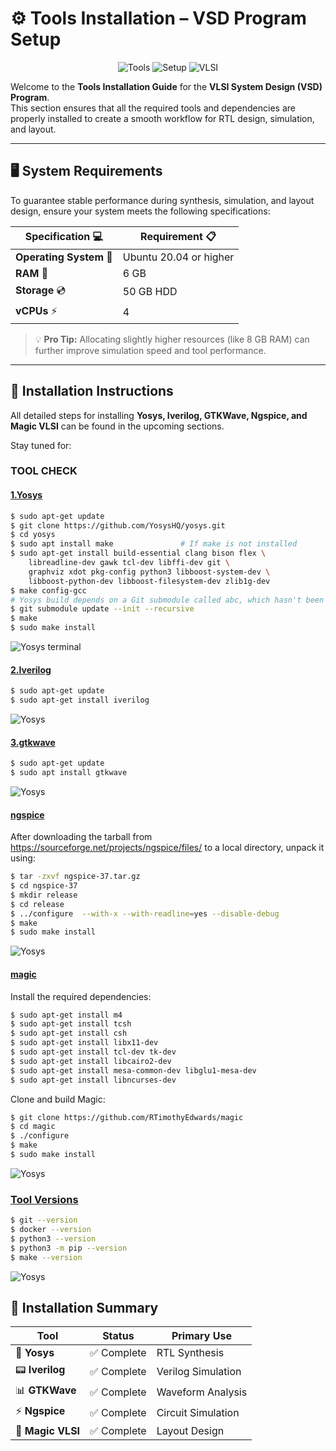 # ⚙️ Tools Installation – VSD Program Setup

<div align="center">

![Tools](https://img.shields.io/badge/Tools-Installation-blue?style=for-the-badge&logo=tools)
![Setup](https://img.shields.io/badge/Setup-Ready-success?style=for-the-badge)
![VLSI](https://img.shields.io/badge/VLSI-System%20Design-orange?style=for-the-badge&logo=chip)

</div>

Welcome to the **Tools Installation Guide** for the **VLSI System Design (VSD) Program**.  
This section ensures that all the required tools and dependencies are properly installed to create a smooth workflow for RTL design, simulation, and layout.  

---

## 🖥️ **System Requirements**

To guarantee stable performance during synthesis, simulation, and layout design, ensure your system meets the following specifications:

<div align="center">

| **Specification** 💻    | **Requirement** 📋      |
|--------------------------|-------------------------|
| **Operating System** 🐧  | Ubuntu 20.04 or higher |
| **RAM** 💾               | 6 GB                   |
| **Storage** 💿           | 50 GB HDD              |
| **vCPUs** ⚡             | 4                      |

</div>

> 💡 **Pro Tip:** Allocating slightly higher resources (like 8 GB RAM) can further improve simulation speed and tool performance.

---

## 📂 **Installation Instructions**

All detailed steps for installing **Yosys, Iverilog, GTKWave, Ngspice, and Magic VLSI** can be found in the upcoming sections.  

Stay tuned for:  


### **TOOL CHECK**

#### <ins>**1.Yosys**</ins>
```bash
$ sudo apt-get update
$ git clone https://github.com/YosysHQ/yosys.git
$ cd yosys
$ sudo apt install make               # If make is not installed
$ sudo apt-get install build-essential clang bison flex \
    libreadline-dev gawk tcl-dev libffi-dev git \
    graphviz xdot pkg-config python3 libboost-system-dev \
    libboost-python-dev libboost-filesystem-dev zlib1g-dev
$ make config-gcc
# Yosys build depends on a Git submodule called abc, which hasn't been initialized yet. You need to run the following command before running make
$ git submodule update --init --recursive
$ make 
$ sudo make install
```
![Yosys terminal](images/yosys_installation.png)

#### <ins>**2.Iverilog**</ins>
```bash
$ sudo apt-get update
$ sudo apt-get install iverilog
```
![Yosys](images/iverilog_installation.png)



#### <ins>**3.gtkwave**</ins>
```bash
$ sudo apt-get update
$ sudo apt install gtkwave
```
![Yosys](images/gtkwave_installation.png)



#### <ins>**ngspice**</ins>
After downloading the tarball from https://sourceforge.net/projects/ngspice/files/ to a local directory, unpack it using:
```bash
$ tar -zxvf ngspice-37.tar.gz
$ cd ngspice-37
$ mkdir release
$ cd release
$ ../configure  --with-x --with-readline=yes --disable-debug
$ make
$ sudo make install
```
![Yosys](images/ngspice_installation.png)



#### <ins>**magic**</ins>
Install the required dependencies:
```bash
$ sudo apt-get install m4
$ sudo apt-get install tcsh
$ sudo apt-get install csh
$ sudo apt-get install libx11-dev
$ sudo apt-get install tcl-dev tk-dev
$ sudo apt-get install libcairo2-dev
$ sudo apt-get install mesa-common-dev libglu1-mesa-dev
$ sudo apt-get install libncurses-dev
```
Clone and build Magic:
```bash
$ git clone https://github.com/RTimothyEdwards/magic
$ cd magic
$ ./configure
$ make
$ sudo make install
```
![Yosys](images/magic_installation.png)




### <ins>**Tool Versions**</ins>
```bash
$ git --version
$ docker --version
$ python3 --version
$ python3 -m pip --version
$ make --version
```
![Yosys](images/tools_update.png)

## 🎉 **Installation Summary**

| Tool | Status | Primary Use |
|------|--------|-------------|
| 🧠 **Yosys** | ✅ Complete | RTL Synthesis |
| 📟 **Iverilog** | ✅ Complete | Verilog Simulation |
| 📊 **GTKWave** | ✅ Complete | Waveform Analysis |
| ⚡ **Ngspice** | ✅ Complete | Circuit Simulation |
| 🎨 **Magic VLSI** | ✅ Complete | Layout Design |
